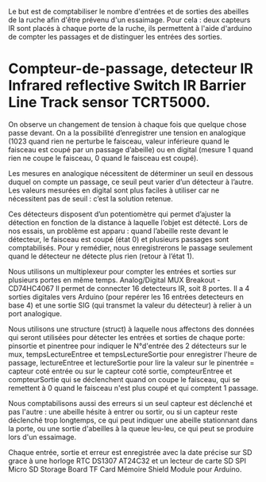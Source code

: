 Le but est de comptabiliser le nombre d'entrées et de sorties des abeilles de la ruche afin d'être prévenu d'un essaimage.
Pour cela : deux capteurs IR sont placés à chaque porte de la ruche, ils permettent à l'aide d'arduino de compter les passages et de distinguer les entrées des sorties. 

# Compteur-de-passage, detecteur IR Infrared reflective Switch IR Barrier Line Track sensor TCRT5000.
On observe un changement de tension à chaque fois que quelque chose passe devant. 
On a la possibilité d’enregistrer une tension en analogique 
(1023 quand rien ne perturbe le faisceau, valeur inférieure quand le faisceau est coupé par un passage d’abeille)
ou en digital (mesure 1 quand rien ne coupe le faisceau, 0 quand le faisceau est coupé). 

Les mesures en analogique nécessitent de déterminer un seuil en dessous duquel on compte un passage, 
ce seuil peut varier d’un détecteur à l’autre. 
Les valeurs mesurées en digital sont plus faciles à utiliser car ne nécessitent pas de seuil : c’est la solution retenue. 

Ces détecteurs disposent d’un potentiomètre qui permet d’ajuster la détection en fonction de la distance à laquelle
l’objet est détecté.
Lors de nos essais, un problème est apparu :
quand l’abeille reste devant le détecteur, le faisceau est coupé (état 0)
et plusieurs passages sont comptabilisés. 
Pour y remédier, nous enregistrerons le passage seulement quand le détecteur ne détecte plus rien 
(retour à l’état 1).

Nous utilisons un multiplexeur pour compter les entrées et sorties sur plusieurs portes en même temps.
Analog/Digital MUX Breakout - CD74HC4067
Il permet de connecter 16 detecteurs IR, soit 8 portes. Il a 4 sorties digitales vers Arduino (pour repérer les 16 entrées detecteurs en base 4) et une sortie SIG (qui transmet la valeur du détecteur) à relier à un port analogique.

Nous utilisons une structure (struct)  à laquelle nous affectons des données qui seront utilisées pour détecter les entrées et sorties de chaque porte:
    pinsortie et pinentree pour indiquer le N°d'entrée des 2 détecteurs sur le mux,
    tempsLectureEntree et tempsLectureSortie pour enregistrer l'heure de passage,
    lectureEntree et lectureSortie pour lire la valeur sur le pinentrée = capteur coté entrée ou sur le capteur coté sortie,
    compteurEntree et compteurSortie qui se déclenchent quand on coupe le faisceau, qui se remettent à 0 quand le faisceau n'est plus coupé et qui comptent 1 passage.

Nous comptabilisons aussi des erreurs si un seul capteur est déclenché et pas l'autre : une abeille hésite à entrer ou sortir, ou si un capteur reste déclenché trop longtemps, ce qui peut indiquer une abeille stationnant dans la porte, ou une sortie d'abeilles à la queue leu-leu, ce qui peut se produire lors d'un essaimage.

Chaque entrée, sortie et erreur est enregistrée avec la date précise sur SD grace à une horloge RTC DS1307 AT24C32 et un lecteur de carte SD SPI Micro SD Storage Board TF Card Mémoire Shield Module pour Arduino.


